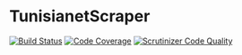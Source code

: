 # TunisianetScraper

[![Build Status](https://travis-ci.org/aminebenhariz/TunisianetScraper.svg?branch=master)](https://travis-ci.org/aminebenhariz/TunisianetScraper)
[![Code Coverage](https://scrutinizer-ci.com/g/aminebenhariz/TunisianetScraper/badges/coverage.png?b=master)](https://scrutinizer-ci.com/g/aminebenhariz/TunisianetScraper/?branch=master)
[![Scrutinizer Code Quality](https://scrutinizer-ci.com/g/aminebenhariz/TunisianetScraper/badges/quality-score.png?b=master)](https://scrutinizer-ci.com/g/aminebenhariz/TunisianetScraper/?branch=master)